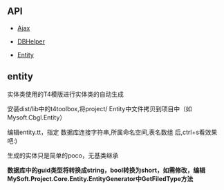 ## API

+ [Ajax](ajax.md)

+ [DBHelper](dbhelper.md)

+ [Entity](entity.md)



## entity
实体类使用的T4模版进行实体类的自动生成

安装dist/lib中的t4toolbox,将project/ Entity中文件拷贝到项目中（如Mysoft.Cbgl.Entity）

编辑entity.tt，指定 数据库连接字符串,所属命名空间,表名数组 后,ctrl+s看效果吧:)

生成的实体只是简单的poco，无基类继承


**数据库中的guid类型将转换成string，bool转换为short，如需修改，编辑MySoft.Project.Core.Entity.EntityGenerator中GetFiledType方法**
